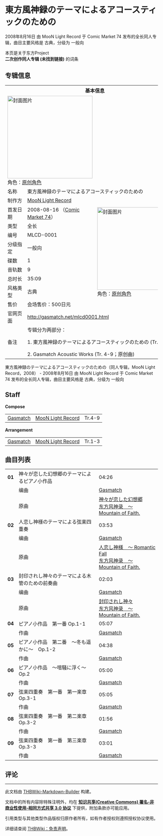 # 東方風神録のテーマによるアコースティックのための

<!-- source html: G:\repos\THBWiki-Markdown-Builder\THBWikiMarkdown\Temp\main\a\a6\ns0%3A%E6%9D%B1%E6%96%B9%E9%A2%A8%E7%A5%9E%E9%8C%B2%E3%81%AE%E3%83%86%E3%83%BC%E3%83%9E%E3%81%AB%E3%82%88%E3%82%8B%E3%82%A2%E3%82%B3%E3%83%BC%E3%82%B9%E3%83%86%E3%82%A3%E3%83%83%E3%82%AF%E3%81%AE%E3%81%9F%E3%82%81%E3%81%AE.html -->

2008年8月16日 由 MooN Light Record 于 Comic Market 74 发布的全长同人专辑，曲目主要风格是 古典，分级为 一般向

本页是关于东方Project  
 **二次创作同人专辑 (未找到链接)** 的词条
## 专辑信息

<table><tbody><tr><th colspan="3">基本信息</th></tr><tr><td class="cover-artwork-mobile" colspan="2"><a href="./文件-東方風神録のテーマによるアコースティックのための封面.jpg.md" class="image" title="封面图片"><img alt="封面图片" src="https://upload.thwiki.cc/thumb/6/69/%E6%9D%B1%E6%96%B9%E9%A2%A8%E7%A5%9E%E9%8C%B2%E3%81%AE%E3%83%86%E3%83%BC%E3%83%9E%E3%81%AB%E3%82%88%E3%82%8B%E3%82%A2%E3%82%B3%E3%83%BC%E3%82%B9%E3%83%86%E3%82%A3%E3%83%83%E3%82%AF%E3%81%AE%E3%81%9F%E3%82%81%E3%81%AE%E5%B0%81%E9%9D%A2.jpg/280px-%E6%9D%B1%E6%96%B9%E9%A2%A8%E7%A5%9E%E9%8C%B2%E3%81%AE%E3%83%86%E3%83%BC%E3%83%9E%E3%81%AB%E3%82%88%E3%82%8B%E3%82%A2%E3%82%B3%E3%83%BC%E3%82%B9%E3%83%86%E3%82%A3%E3%83%83%E3%82%AF%E3%81%AE%E3%81%9F%E3%82%81%E3%81%AE%E5%B0%81%E9%9D%A2.jpg" decoding="async" loading="lazy" width="280" height="272" srcset="https://upload.thwiki.cc/thumb/6/69/%E6%9D%B1%E6%96%B9%E9%A2%A8%E7%A5%9E%E9%8C%B2%E3%81%AE%E3%83%86%E3%83%BC%E3%83%9E%E3%81%AB%E3%82%88%E3%82%8B%E3%82%A2%E3%82%B3%E3%83%BC%E3%82%B9%E3%83%86%E3%82%A3%E3%83%83%E3%82%AF%E3%81%AE%E3%81%9F%E3%82%81%E3%81%AE%E5%B0%81%E9%9D%A2.jpg/420px-%E6%9D%B1%E6%96%B9%E9%A2%A8%E7%A5%9E%E9%8C%B2%E3%81%AE%E3%83%86%E3%83%BC%E3%83%9E%E3%81%AB%E3%82%88%E3%82%8B%E3%82%A2%E3%82%B3%E3%83%BC%E3%82%B9%E3%83%86%E3%82%A3%E3%83%83%E3%82%AF%E3%81%AE%E3%81%9F%E3%82%81%E3%81%AE%E5%B0%81%E9%9D%A2.jpg 1.5x, https://upload.thwiki.cc/thumb/6/69/%E6%9D%B1%E6%96%B9%E9%A2%A8%E7%A5%9E%E9%8C%B2%E3%81%AE%E3%83%86%E3%83%BC%E3%83%9E%E3%81%AB%E3%82%88%E3%82%8B%E3%82%A2%E3%82%B3%E3%83%BC%E3%82%B9%E3%83%86%E3%82%A3%E3%83%83%E3%82%AF%E3%81%AE%E3%81%9F%E3%82%81%E3%81%AE%E5%B0%81%E9%9D%A2.jpg/560px-%E6%9D%B1%E6%96%B9%E9%A2%A8%E7%A5%9E%E9%8C%B2%E3%81%AE%E3%83%86%E3%83%BC%E3%83%9E%E3%81%AB%E3%82%88%E3%82%8B%E3%82%A2%E3%82%B3%E3%83%BC%E3%82%B9%E3%83%86%E3%82%A3%E3%83%83%E3%82%AF%E3%81%AE%E3%81%9F%E3%82%81%E3%81%AE%E5%B0%81%E9%9D%A2.jpg 2x" data-file-width="600" data-file-height="582"></a><div class="cover-char">角色：<a href="/index.php?title=%E5%8E%9F%E5%88%9B%E8%A7%92%E8%89%B2&amp;action=edit&amp;redlink=1" class="new" title="原创角色（页面不存在）">原创角色</a></div></td>
</tr><tr><td class="label">名称</td><td colspan="2"> 東方風神録のテーマによるアコースティックのための </td></tr><tr><td class="label">制作方</td><td><a href="./MooN_Light_Record.md" title="MooN Light Record">MooN Light Record</a></td><td class="cover-artwork" rowspan="10" style="min-width:280px;"><a href="./文件-東方風神録のテーマによるアコースティックのための封面.jpg.md" class="image" title="封面图片"><img alt="封面图片" src="https://upload.thwiki.cc/thumb/6/69/%E6%9D%B1%E6%96%B9%E9%A2%A8%E7%A5%9E%E9%8C%B2%E3%81%AE%E3%83%86%E3%83%BC%E3%83%9E%E3%81%AB%E3%82%88%E3%82%8B%E3%82%A2%E3%82%B3%E3%83%BC%E3%82%B9%E3%83%86%E3%82%A3%E3%83%83%E3%82%AF%E3%81%AE%E3%81%9F%E3%82%81%E3%81%AE%E5%B0%81%E9%9D%A2.jpg/280px-%E6%9D%B1%E6%96%B9%E9%A2%A8%E7%A5%9E%E9%8C%B2%E3%81%AE%E3%83%86%E3%83%BC%E3%83%9E%E3%81%AB%E3%82%88%E3%82%8B%E3%82%A2%E3%82%B3%E3%83%BC%E3%82%B9%E3%83%86%E3%82%A3%E3%83%83%E3%82%AF%E3%81%AE%E3%81%9F%E3%82%81%E3%81%AE%E5%B0%81%E9%9D%A2.jpg" decoding="async" loading="lazy" width="280" height="272" srcset="https://upload.thwiki.cc/thumb/6/69/%E6%9D%B1%E6%96%B9%E9%A2%A8%E7%A5%9E%E9%8C%B2%E3%81%AE%E3%83%86%E3%83%BC%E3%83%9E%E3%81%AB%E3%82%88%E3%82%8B%E3%82%A2%E3%82%B3%E3%83%BC%E3%82%B9%E3%83%86%E3%82%A3%E3%83%83%E3%82%AF%E3%81%AE%E3%81%9F%E3%82%81%E3%81%AE%E5%B0%81%E9%9D%A2.jpg/420px-%E6%9D%B1%E6%96%B9%E9%A2%A8%E7%A5%9E%E9%8C%B2%E3%81%AE%E3%83%86%E3%83%BC%E3%83%9E%E3%81%AB%E3%82%88%E3%82%8B%E3%82%A2%E3%82%B3%E3%83%BC%E3%82%B9%E3%83%86%E3%82%A3%E3%83%83%E3%82%AF%E3%81%AE%E3%81%9F%E3%82%81%E3%81%AE%E5%B0%81%E9%9D%A2.jpg 1.5x, https://upload.thwiki.cc/thumb/6/69/%E6%9D%B1%E6%96%B9%E9%A2%A8%E7%A5%9E%E9%8C%B2%E3%81%AE%E3%83%86%E3%83%BC%E3%83%9E%E3%81%AB%E3%82%88%E3%82%8B%E3%82%A2%E3%82%B3%E3%83%BC%E3%82%B9%E3%83%86%E3%82%A3%E3%83%83%E3%82%AF%E3%81%AE%E3%81%9F%E3%82%81%E3%81%AE%E5%B0%81%E9%9D%A2.jpg/560px-%E6%9D%B1%E6%96%B9%E9%A2%A8%E7%A5%9E%E9%8C%B2%E3%81%AE%E3%83%86%E3%83%BC%E3%83%9E%E3%81%AB%E3%82%88%E3%82%8B%E3%82%A2%E3%82%B3%E3%83%BC%E3%82%B9%E3%83%86%E3%82%A3%E3%83%83%E3%82%AF%E3%81%AE%E3%81%9F%E3%82%81%E3%81%AE%E5%B0%81%E9%9D%A2.jpg 2x" data-file-width="600" data-file-height="582"></a><div class="cover-char">角色：<a href="/index.php?title=%E5%8E%9F%E5%88%9B%E8%A7%92%E8%89%B2&amp;action=edit&amp;redlink=1" class="new" title="原创角色（页面不存在）">原创角色</a></div></td>
</tr><tr><td class="label">首发日期</td><td>2008-08-16&#160;（<a href="/展会作品列表?e=Comic+Market%2374">Comic Market 74</a>）</td></tr><tr><td class="label">类型</td><td>全长</td></tr><tr><td class="label">编号</td><td>MLCD-0001</td></tr><tr><td class="label">分级指定</td><td>一般向</td></tr><tr><td class="label">碟数</td><td>1</td></tr><tr><td class="label">音轨数</td><td>9</td></tr><tr><td class="label">总时长</td><td>35:09</td></tr><tr><td class="label">风格类型</td><td>古典</td></tr><tr><td class="label">售价</td><td>会场售价：500日元</td></tr>
<tr><td class="label">官网页面</td><td colspan="2"><a rel="nofollow" class="external free" href="http://gasmatch.net/mlcd0001.html">http://gasmatch.net/mlcd0001.html</a></td></tr><tr><td class="label">备注</td><td colspan="2">专辑分为两部分：
<p>1. 東方風神録のテーマによるアコースティックのための (Tr. 1-3)
</p>
2. Gasmatch Acoustic Works (Tr. 4-9；原创曲)</td></tr></tbody></table>

東方風神録のテーマによるアコースティックのための（同人专辑，MooN Light Record，2008） - 2008年8月16日 由 MooN Light Record 于 Comic Market 74 发布的全长同人专辑，曲目主要风格是 古典，分级为 一般向
## Staff
  
 **Compose**   

<table><tbody><tr><td><a href="/index.php?title=Gasmatch&amp;action=edit&amp;redlink=1" class="new" title="Gasmatch（页面不存在）">Gasmatch</a></td><td><a href="./MooN_Light_Record.md" title="MooN Light Record">MooN Light Record</a></td><td>Tr.4-9</td></tr></tbody></table>

  
 **Arrangement**   

<table><tbody><tr><td><a href="/index.php?title=Gasmatch&amp;action=edit&amp;redlink=1" class="new" title="Gasmatch（页面不存在）">Gasmatch</a></td><td><a href="./MooN_Light_Record.md" title="MooN Light Record">MooN Light Record</a></td><td>Tr.1-3</td></tr></tbody></table>


## 曲目列表

<table><tbody><tr><td id="1" class="infoYD"><b>01</b></td><td id="神々が恋した幻想郷のテーマによるピアノ小作品" colspan="2" class="title">神々が恋した幻想郷のテーマによるピアノ小作品<span class="thcsearchlinks"><a rel="nofollow" class="external text" href="https://cd.thwiki.cc?arrange=Gasmatch&amp;ogmusic=神々が恋した幻想郷&amp;fromwiki=東方風神録のテーマによるアコースティックのための"><span title="搜索相似同人曲"></span></a></span></td><td class="time">04:26</td></tr><tr><td class="left"></td><td class="label">编曲</td><td class="text" colspan="2"><a href="/index.php?title=Gasmatch&amp;action=edit&amp;redlink=1" class="new" title="Gasmatch（页面不存在）">Gasmatch</a><span class="thcsearchlinks"><a rel="nofollow" class="external text" href="https://cd.thwiki.cc?arrange=，Gasmatch&amp;fromwiki=東方風神録のテーマによるアコースティックのための"><span></span></a></span></td></tr><tr><td class="left"></td><td class="label">原曲</td><td class="text" colspan="2"><span class="thcsearchlinks"><a rel="nofollow" class="external text" href="https://cd.thwiki.cc?ogmusic=神々が恋した幻想郷&amp;fromwiki=東方風神録のテーマによるアコースティックのための"><span></span></a></span><div class="ogmusic"><a href="/%E7%A5%9E%E3%80%85%E3%81%8C%E6%81%8B%E3%81%97%E3%81%9F%E5%B9%BB%E6%83%B3%E9%83%B7" class="mw-redirect" title="神々が恋した幻想郷">神々が恋した幻想郷</a></div><div class="source"><a href="/%E4%B8%9C%E6%96%B9%E9%A3%8E%E7%A5%9E%E5%BD%95_%EF%BD%9E_Mountain_of_Faith." class="mw-redirect" title="东方风神录 ～ Mountain of Faith.">东方风神录　～ Mountain of Faith.</a></div></td></tr>
<tr><td id="2" class="infoYD"><b>02</b></td><td id="人恋し神様のテーマによる弦楽四重奏" colspan="2" class="title">人恋し神様のテーマによる弦楽四重奏<span class="thcsearchlinks"><a rel="nofollow" class="external text" href="https://cd.thwiki.cc?arrange=Gasmatch&amp;ogmusic=人恋し神様　～ Romantic Fall&amp;fromwiki=東方風神録のテーマによるアコースティックのための"><span title="搜索相似同人曲"></span></a></span></td><td class="time">03:53</td></tr><tr><td class="left"></td><td class="label">编曲</td><td class="text" colspan="2"><a href="/index.php?title=Gasmatch&amp;action=edit&amp;redlink=1" class="new" title="Gasmatch（页面不存在）">Gasmatch</a><span class="thcsearchlinks"><a rel="nofollow" class="external text" href="https://cd.thwiki.cc?arrange=，Gasmatch&amp;fromwiki=東方風神録のテーマによるアコースティックのための"><span></span></a></span></td></tr><tr><td class="left"></td><td class="label">原曲</td><td class="text" colspan="2"><span class="thcsearchlinks"><a rel="nofollow" class="external text" href="https://cd.thwiki.cc?ogmusic=人恋し神様　～ Romantic Fall&amp;fromwiki=東方風神録のテーマによるアコースティックのための"><span></span></a></span><div class="ogmusic"><a href="/%E4%BA%BA%E6%81%8B%E3%81%97%E7%A5%9E%E6%A7%98_%EF%BD%9E_Romantic_Fall" class="mw-redirect" title="人恋し神様 ～ Romantic Fall">人恋し神様　～ Romantic Fall</a></div><div class="source"><a href="/%E4%B8%9C%E6%96%B9%E9%A3%8E%E7%A5%9E%E5%BD%95_%EF%BD%9E_Mountain_of_Faith." class="mw-redirect" title="东方风神录 ～ Mountain of Faith.">东方风神录　～ Mountain of Faith.</a></div></td></tr>
<tr><td id="3" class="infoYD"><b>03</b></td><td id="封印されし神々のテーマによる木管のための前奏曲" colspan="2" class="title">封印されし神々のテーマによる木管のための前奏曲<span class="thcsearchlinks"><a rel="nofollow" class="external text" href="https://cd.thwiki.cc?arrange=Gasmatch&amp;ogmusic=封印されし神々&amp;fromwiki=東方風神録のテーマによるアコースティックのための"><span title="搜索相似同人曲"></span></a></span></td><td class="time">02:03</td></tr><tr><td class="left"></td><td class="label">编曲</td><td class="text" colspan="2"><a href="/index.php?title=Gasmatch&amp;action=edit&amp;redlink=1" class="new" title="Gasmatch（页面不存在）">Gasmatch</a><span class="thcsearchlinks"><a rel="nofollow" class="external text" href="https://cd.thwiki.cc?arrange=，Gasmatch&amp;fromwiki=東方風神録のテーマによるアコースティックのための"><span></span></a></span></td></tr><tr><td class="left"></td><td class="label">原曲</td><td class="text" colspan="2"><span class="thcsearchlinks"><a rel="nofollow" class="external text" href="https://cd.thwiki.cc?ogmusic=封印されし神々&amp;fromwiki=東方風神録のテーマによるアコースティックのための"><span></span></a></span><div class="ogmusic"><a href="/%E5%B0%81%E5%8D%B0%E3%81%95%E3%82%8C%E3%81%97%E7%A5%9E%E3%80%85" class="mw-redirect" title="封印されし神々">封印されし神々</a></div><div class="source"><a href="/%E4%B8%9C%E6%96%B9%E9%A3%8E%E7%A5%9E%E5%BD%95_%EF%BD%9E_Mountain_of_Faith." class="mw-redirect" title="东方风神录 ～ Mountain of Faith.">东方风神录　～ Mountain of Faith.</a></div></td></tr>
<tr><td id="4" class="infoYL"><b>04</b></td><td id="ピアノ小作品_第一番_Op.1-1" colspan="2" class="title">ピアノ小作品　第一番 Op.1-1<span class="thcsearchlinks"><a rel="nofollow" class="external text" href="https://cd.thwiki.cc?arrange=Gasmatch&amp;fromwiki=東方風神録のテーマによるアコースティックのための"><span title="搜索相似同人曲"></span></a></span></td><td class="time">05:07</td></tr><tr><td class="left"></td><td class="label">作曲</td><td class="text" colspan="2"><a href="/index.php?title=Gasmatch&amp;action=edit&amp;redlink=1" class="new" title="Gasmatch（页面不存在）">Gasmatch</a><span class="thcsearchlinks"><a rel="nofollow" class="external text" href="https://cd.thwiki.cc?arrange=，Gasmatch&amp;fromwiki=東方風神録のテーマによるアコースティックのための"><span></span></a></span></td></tr>
<tr><td id="5" class="infoYL"><b>05</b></td><td id="ピアノ小作品_第二番_～冬も遥かに～_Op.1-2" colspan="2" class="title">ピアノ小作品　第二番　～冬も遥かに～　Op.1-2<span class="thcsearchlinks"><a rel="nofollow" class="external text" href="https://cd.thwiki.cc?arrange=Gasmatch&amp;fromwiki=東方風神録のテーマによるアコースティックのための"><span title="搜索相似同人曲"></span></a></span></td><td class="time">04:38</td></tr><tr><td class="left"></td><td class="label">作曲</td><td class="text" colspan="2"><a href="/index.php?title=Gasmatch&amp;action=edit&amp;redlink=1" class="new" title="Gasmatch（页面不存在）">Gasmatch</a><span class="thcsearchlinks"><a rel="nofollow" class="external text" href="https://cd.thwiki.cc?arrange=，Gasmatch&amp;fromwiki=東方風神録のテーマによるアコースティックのための"><span></span></a></span></td></tr>
<tr><td id="6" class="infoYL"><b>06</b></td><td id="ピアノ小作品_～喧騒に浮く～_Op.2" colspan="2" class="title">ピアノ小作品　～喧騒に浮く～ Op.2<span class="thcsearchlinks"><a rel="nofollow" class="external text" href="https://cd.thwiki.cc?arrange=Gasmatch&amp;fromwiki=東方風神録のテーマによるアコースティックのための"><span title="搜索相似同人曲"></span></a></span></td><td class="time">05:00</td></tr><tr><td class="left"></td><td class="label">作曲</td><td class="text" colspan="2"><a href="/index.php?title=Gasmatch&amp;action=edit&amp;redlink=1" class="new" title="Gasmatch（页面不存在）">Gasmatch</a><span class="thcsearchlinks"><a rel="nofollow" class="external text" href="https://cd.thwiki.cc?arrange=，Gasmatch&amp;fromwiki=東方風神録のテーマによるアコースティックのための"><span></span></a></span></td></tr>
<tr><td id="7" class="infoYL"><b>07</b></td><td id="弦楽四重奏_第一番_第一楽章_Op.3-1" colspan="2" class="title">弦楽四重奏　第一番　第一楽章　Op.3-1<span class="thcsearchlinks"><a rel="nofollow" class="external text" href="https://cd.thwiki.cc?arrange=Gasmatch&amp;fromwiki=東方風神録のテーマによるアコースティックのための"><span title="搜索相似同人曲"></span></a></span></td><td class="time">05:05</td></tr><tr><td class="left"></td><td class="label">作曲</td><td class="text" colspan="2"><a href="/index.php?title=Gasmatch&amp;action=edit&amp;redlink=1" class="new" title="Gasmatch（页面不存在）">Gasmatch</a><span class="thcsearchlinks"><a rel="nofollow" class="external text" href="https://cd.thwiki.cc?arrange=，Gasmatch&amp;fromwiki=東方風神録のテーマによるアコースティックのための"><span></span></a></span></td></tr>
<tr><td id="8" class="infoYL"><b>08</b></td><td id="弦楽四重奏_第一番_第二楽章_Op.3-2" colspan="2" class="title">弦楽四重奏　第一番　第二楽章　Op.3-2<span class="thcsearchlinks"><a rel="nofollow" class="external text" href="https://cd.thwiki.cc?arrange=Gasmatch&amp;fromwiki=東方風神録のテーマによるアコースティックのための"><span title="搜索相似同人曲"></span></a></span></td><td class="time">01:56</td></tr><tr><td class="left"></td><td class="label">作曲</td><td class="text" colspan="2"><a href="/index.php?title=Gasmatch&amp;action=edit&amp;redlink=1" class="new" title="Gasmatch（页面不存在）">Gasmatch</a><span class="thcsearchlinks"><a rel="nofollow" class="external text" href="https://cd.thwiki.cc?arrange=，Gasmatch&amp;fromwiki=東方風神録のテーマによるアコースティックのための"><span></span></a></span></td></tr>
<tr><td id="9" class="infoYL"><b>09</b></td><td id="弦楽四重奏_第一番_第三楽章_Op.3-3" colspan="2" class="title">弦楽四重奏　第一番　第三楽章　Op.3-3<span class="thcsearchlinks"><a rel="nofollow" class="external text" href="https://cd.thwiki.cc?arrange=Gasmatch&amp;fromwiki=東方風神録のテーマによるアコースティックのための"><span title="搜索相似同人曲"></span></a></span></td><td class="time">03:01</td></tr><tr><td class="left"></td><td class="label">作曲</td><td class="text" colspan="2"><a href="/index.php?title=Gasmatch&amp;action=edit&amp;redlink=1" class="new" title="Gasmatch（页面不存在）">Gasmatch</a><span class="thcsearchlinks"><a rel="nofollow" class="external text" href="https://cd.thwiki.cc?arrange=，Gasmatch&amp;fromwiki=東方風神録のテーマによるアコースティックのための"><span></span></a></span></td></tr></tbody></table>


## 评论




---

此文档由 [THBWiki-Markdown-Builder](https://github.com/Delsin-Yu/THBWiki-Markdown-Builder) 构建。

文档中的所有内容除特殊注明外，均在 [**知识共享(Creative Commons) 署名-非商业性使用-相同方式共享 3.0 协议**](https://creativecommons.org/licenses/by-sa/3.0/deed.zh-hans) 下提供，附加条款亦可能应用。

引用类型与其他类型作品版权归原作者所有，如有作者授权则遵照授权协议使用。

详细请查阅 [THBWiki：免责声明](https://thbwiki.cc/THBWiki:%E5%85%8D%E8%B4%A3%E5%A3%B0%E6%98%8E)。


